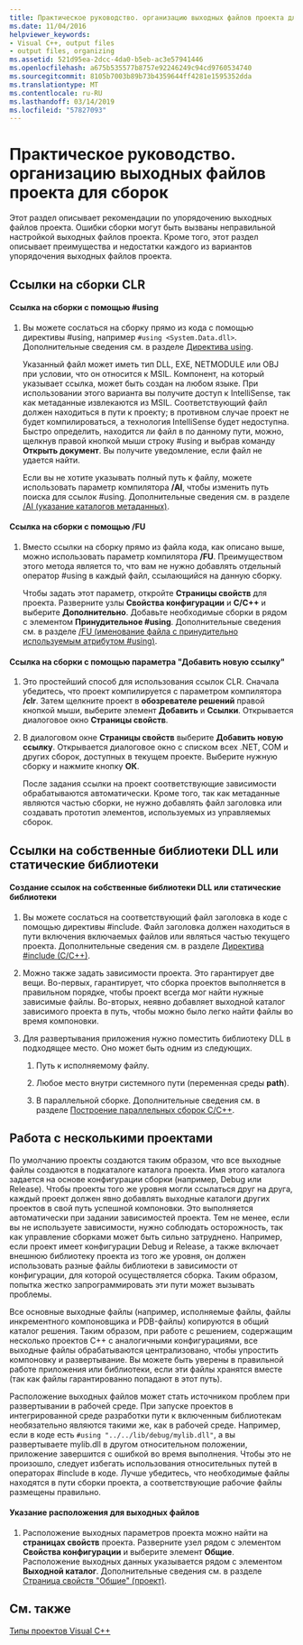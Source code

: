 ```yaml
---
title: Практическое руководство. организацию выходных файлов проекта для сборок
ms.date: 11/04/2016
helpviewer_keywords:
- Visual C++, output files
- output files, organizing
ms.assetid: 521d95ea-2dcc-4da0-b5eb-ac3e57941446
ms.openlocfilehash: a675b535577b8757e92246249c94cd9760534740
ms.sourcegitcommit: 8105b7003b89b73b4359644ff4281e1595352dda
ms.translationtype: MT
ms.contentlocale: ru-RU
ms.lasthandoff: 03/14/2019
ms.locfileid: "57827093"
---
```

# <a name="how-to-organize-project-output-files-for-builds"></a>Практическое руководство. организацию выходных файлов проекта для сборок

Этот раздел описывает рекомендации по упорядочению выходных файлов проекта. Ошибки сборки могут быть вызваны неправильной настройкой выходных файлов проекта. Кроме того, этот раздел описывает преимущества и недостатки каждого из вариантов упорядочения выходных файлов проекта.

## <a name="referencing-clr-assemblies"></a>Ссылки на сборки CLR

#### <a name="to-reference-assemblies-with-using"></a>Ссылка на сборки с помощью #using

1. Вы можете сослаться на сборку прямо из кода с помощью директивы #using, например `#using <System.Data.dll>`. Дополнительные сведения см. в разделе [Директива using](../preprocessor/hash-using-directive-cpp.md).

   Указанный файл может иметь тип DLL, EXE, NETMODULE или OBJ при условии, что он относится к MSIL. Компонент, на который указывает ссылка, может быть создан на любом языке. При использовании этого варианта вы получите доступ к IntelliSense, так как метаданные извлекаются из MSIL. Соответствующий файл должен находиться в пути к проекту; в противном случае проект не будет компилироваться, а технология IntelliSense будет недоступна. Быстро определить, находится ли файл в по данному пути, можно, щелкнув правой кнопкой мыши строку #using и выбрав команду **Открыть документ**. Вы получите уведомление, если файл не удается найти.

   Если вы не хотите указывать полный путь к файлу, можете использовать параметр компилятора **/AI**, чтобы изменить путь поиска для ссылок #using. Дополнительные сведения см. в разделе [/AI (указание каталогов метаданных)](reference/ai-specify-metadata-directories.md).

#### <a name="to-reference-assemblies-with-fu"></a>Ссылка на сборки с помощью /FU

1. Вместо ссылки на сборку прямо из файла кода, как описано выше, можно использовать параметр компилятора **/FU**. Преимуществом этого метода является то, что вам не нужно добавлять отдельный оператор #using в каждый файл, ссылающийся на данную сборку.

   Чтобы задать этот параметр, откройте **Страницы свойств** для проекта. Разверните узлы **Свойства конфигурации** и **C/C++** и выберите **Дополнительно**. Добавьте необходимые сборки в рядом с элементом **Принудительное #using**. Дополнительные сведения см. в разделе [/FU (именование файла с принудительно используемым атрибутом #using)](reference/fu-name-forced-hash-using-file.md).

#### <a name="to-reference-assemblies-with-add-new-reference"></a>Ссылка на сборки с помощью параметра "Добавить новую ссылку"

1. Это простейший способ для использования ссылок CLR. Сначала убедитесь, что проект компилируется с параметром компилятора **/clr**. Затем щелкните проект в **обозревателе решений** правой кнопкой мыши, выберите элемент **Добавить** и **Ссылки**. Открывается диалоговое окно **Страницы свойств**.

1. В диалоговом окне **Страницы свойств** выберите **Добавить новую ссылку**. Открывается диалоговое окно с списком всех .NET, COM и других сборок, доступных в текущем проекте. Выберите нужную сборку и нажмите кнопку **ОК**.

   После задания ссылки на проект соответствующие зависимости обрабатываются автоматически. Кроме того, так как метаданные являются частью сборки, не нужно добавлять файл заголовка или создавать прототип элементов, используемых из управляемых сборок.

## <a name="referencing-native-dlls-or-static-libraries"></a>Ссылки на собственные библиотеки DLL или статические библиотеки

#### <a name="to-reference-native-dlls-or-static-libraries"></a>Создание ссылок на собственные библиотеки DLL или статические библиотеки

1. Вы можете сослаться на соответствующий файл заголовка в коде с помощью директивы #include. Файл заголовка должен находиться в пути включения включаемых файлов или являться частью текущего проекта. Дополнительные сведения см. в разделе [Директива #include (C/C++)](../preprocessor/hash-include-directive-c-cpp.md).

1. Можно также задать зависимости проекта. Это гарантирует две вещи. Во-первых, гарантирует, что сборка проектов выполняется в правильном порядке, чтобы проект всегда мог найти нужные зависимые файлы. Во-вторых, неявно добавляет выходной каталог зависимого проекта в путь, чтобы можно было легко найти файлы во время компоновки.

1. Для развертывания приложения нужно поместить библиотеку DLL в подходящее место. Оно может быть одним из следующих.

   1. Путь к исполняемому файлу.

   1. Любое место внутри системного пути (переменная среды **path**).

   1. В параллельной сборке. Дополнительные сведения см. в разделе [Построение параллельных сборок C/C++](building-c-cpp-side-by-side-assemblies.md).

## <a name="working-with-multiple-projects"></a>Работа с несколькими проектами

По умолчанию проекты создаются таким образом, что все выходные файлы создаются в подкаталоге каталога проекта. Имя этого каталога задается на основе конфигурации сборки (например, Debug или Release). Чтобы проекты того же уровня могли ссылаться друг на друга, каждый проект должен явно добавлять выходные каталоги других проектов в свой путь успешной компоновки. Это выполняется автоматически при задании зависимостей проекта. Тем не менее, если вы не используете зависимости, нужно соблюдать осторожность, так как управление сборками может быть сильно затруднено. Например, если проект имеет конфигурации Debug и Release, а также включает внешнюю библиотеку проекта из того же уровня, он должен использовать разные файлы библиотеки в зависимости от конфигурации, для которой осуществляется сборка. Таким образом, попытка жестко запрограммировать эти пути может вызывать проблемы.

Все основные выходные файлы (например, исполняемые файлы, файлы инкрементного компоновщика и PDB-файлы) копируются в общий каталог решения. Таким образом, при работе с решением, содержащим несколько проектов C++ с аналогичными конфигурациями, все выходные файлы обрабатываются централизовано, чтобы упростить компоновку и развертывание. Вы можете быть уверены в правильной работе приложения или библиотеки, если эти файлы хранятся вместе (так как файлы гарантированно попадают в этот путь).

Расположение выходных файлов может стать источником проблем при развертывании в рабочей среде. При запуске проектов в интегрированной среде разработки пути к включенным библиотекам необязательно являются такими же, как в рабочей среде. Например, если в коде есть `#using "../../lib/debug/mylib.dll"`, а вы развертываете mylib.dll в другом относительном положении, приложение завершится с ошибкой во время выполнения. Чтобы это не произошло, следует избегать использования относительных путей в операторах #include в коде. Лучше убедитесь, что необходимые файлы находятся в пути сборки проекта, а соответствующие рабочие файлы размещены правильно.

#### <a name="how-to-specify-where-output-files-go"></a>Указание расположения для выходных файлов

1. Расположение выходных параметров проекта можно найти на **страницах свойств** проекта. Разверните узел рядом с элементом **Свойства конфигурации** и выберите элемент **Общие**. Расположение выходных данных указывается рядом с элементом **Выходной каталог**. Дополнительные сведения см. в разделе [Страница свойств "Общие" (проект)](reference/general-property-page-project.md).

## <a name="see-also"></a>См. также

[Типы проектов Visual C++](reference/visual-cpp-project-types.md)
